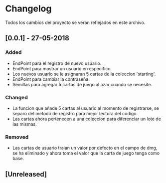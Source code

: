 # Changelog
Todos los cambios del proyecto se veran reflejados en este archivo.

## [0.0.1] - 27-05-2018
### Added
- EndPoint para el registro de nuevo usuario.
- EndPoint para mostrar un usuario en especifico.
- Los nuevos usuario se le asignaran 5 cartas de la coleccion 'starting'.
- EndPoint para cambiar la contraseña.
- Semillas para agregar 5 cartas de juego al azar cuando se necesite.

### Changed
- La funcion que añade 5 cartas al usuario al momento de registrarse, se separo del metodo de registro para mejor lectura del codigo.
- Las cartas ahora pertenecen a una coleccion para diferenciar un lote de las mismas.


### Removed
- Las cartas de usuario traian un valor por defecto en el campo de dmg, se ha eliminado y ahora toma el valor que la carta de juego tenga como base.

## [Unreleased]